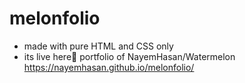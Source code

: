 # melonfolio
- made with pure HTML and CSS only
- its live here🔻
 portfolio of NayemHasan/Watermelon
https://nayemhasan.github.io/melonfolio/
